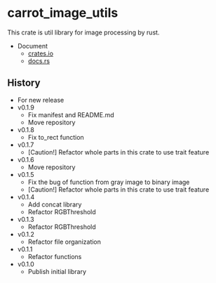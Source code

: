 # carrot_image_utils

This crate is util library for image processing by rust.

- Document
  - [crates.io](https://crates.io/crates/carrot_image_utils)
  - [docs.rs](https://docs.rs/carrot_image_utils)

## History

- For new release
- v0.1.9
  - Fix manifest and README.md
  - Move repository
- v0.1.8
  - Fix to_rect function
- v0.1.7
  - [Caution!] Refactor whole parts in this crate to use trait feature
- v0.1.6
  - Move repository
- v0.1.5
  - Fix the bug of function from gray image to binary image
  - [Caution!] Refactor whole parts in this crate to use trait feature
- v0.1.4
  - Add concat library
  - Refactor RGBThreshold
- v0.1.3
  - Refactor RGBThreshold
- v0.1.2
  - Refactor file organization
- v0.1.1
  - Refactor functions
- v0.1.0
  - Publish initial library
